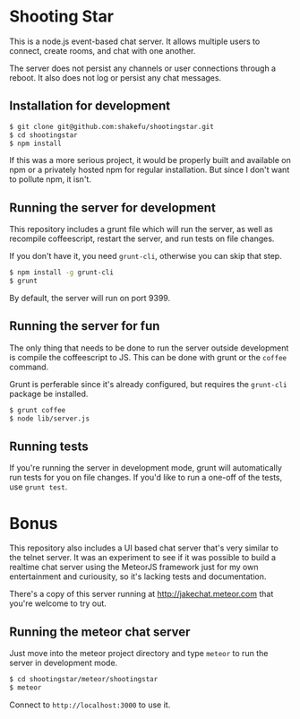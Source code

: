 # Shooting Star

This is a node.js event-based chat server. It allows multiple users to connect,
create rooms, and chat with one another.

The server does not persist any channels or user connections through a reboot.
It also does not log or persist any chat messages.

## Installation for development

```bash
$ git clone git@github.com:shakefu/shootingstar.git
$ cd shootingstar
$ npm install
```

If this was a more serious project, it would be properly built and available on
npm or a privately hosted npm for regular installation. But since I don't want
to pollute npm, it isn't.

## Running the server for development

This repository includes a grunt file which will run the server, as well as
recompile coffeescript, restart the server, and run tests on file changes.

If you don't have it, you need `grunt-cli`, otherwise you can skip that step.

```bash
$ npm install -g grunt-cli
$ grunt
```

By default, the server will run on port 9399.

## Running the server for fun

The only thing that needs to be done to run the server outside development is
compile the coffeescript to JS. This can be done with grunt or the `coffee`
command.

Grunt is perferable since it's already configured, but requires the `grunt-cli`
package be installed.

```bash
$ grunt coffee
$ node lib/server.js
```

## Running tests

If you're running the server in development mode, grunt will automatically run
tests for you on file changes. If you'd like to run a one-off of the tests, use
`grunt test`.

# Bonus

This repository also includes a UI based chat server that's very similar to the
telnet server. It was an experiment to see if it was possible to build a
realtime chat server using the MeteorJS framework just for my own entertainment
and curiousity, so it's lacking tests and documentation.

There's a copy of this server running at http://jakechat.meteor.com that
you're welcome to try out.

## Running the meteor chat server

Just move into the meteor project directory and type `meteor` to run the server
in development mode.

```bash
$ cd shootingstar/meteor/shootingstar
$ meteor
```

Connect to `http://localhost:3000` to use it.

